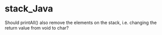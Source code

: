 # stack_Java

Should printAll() also remove the elements on the stack, i.e. changing the return value from void to char? 
